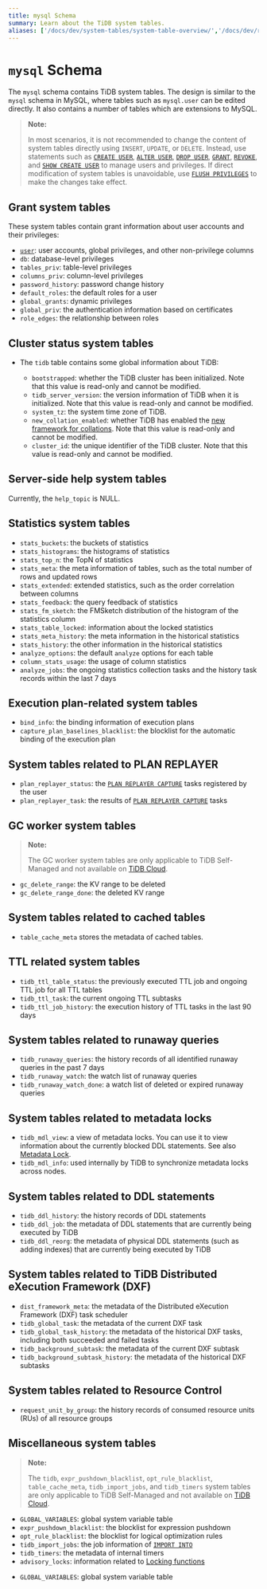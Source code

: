 ```yaml
---
title: mysql Schema
summary: Learn about the TiDB system tables.
aliases: ['/docs/dev/system-tables/system-table-overview/','/docs/dev/reference/system-databases/mysql/','/tidb/dev/system-table-overview/']
---
```


# `mysql` Schema

The `mysql` schema contains TiDB system tables. The design is similar to the `mysql` schema in MySQL, where tables such as `mysql.user` can be edited directly. It also contains a number of tables which are extensions to MySQL.

> **Note:**
>
> In most scenarios, it is not recommended to change the content of system tables directly using `INSERT`, `UPDATE`, or `DELETE`. Instead, use statements such as [`CREATE USER`](/sql-statements/sql-statement-create-user.md), [`ALTER USER`](/sql-statements/sql-statement-alter-user.md), [`DROP USER`](/sql-statements/sql-statement-drop-user.md), [`GRANT`](/sql-statements/sql-statement-grant-privileges.md), [`REVOKE`](/sql-statements/sql-statement-revoke-privileges.md), and [`SHOW CREATE USER`](/sql-statements/sql-statement-show-create-user.md) to manage users and privileges. If direct modification of system tables is unavoidable, use [`FLUSH PRIVILEGES`](/sql-statements/sql-statement-flush-privileges.md) to make the changes take effect.

## Grant system tables

These system tables contain grant information about user accounts and their privileges:

- [`user`](/mysql-schema/mysql-schema-user.md): user accounts, global privileges, and other non-privilege columns
- `db`: database-level privileges
- `tables_priv`: table-level privileges
- `columns_priv`: column-level privileges
- `password_history`: password change history
- `default_roles`: the default roles for a user
- `global_grants`: dynamic privileges
- `global_priv`: the authentication information based on certificates
- `role_edges`: the relationship between roles

## Cluster status system tables

* The `tidb` table contains some global information about TiDB:

    * `bootstrapped`: whether the TiDB cluster has been initialized. Note that this value is read-only and cannot be modified.
    * `tidb_server_version`: the version information of TiDB when it is initialized. Note that this value is read-only and cannot be modified.
    * `system_tz`: the system time zone of TiDB.
    * `new_collation_enabled`: whether TiDB has enabled the [new framework for collations](/character-set-and-collation.md#new-framework-for-collations). Note that this value is read-only and cannot be modified.
    * `cluster_id`: the unique identifier of the TiDB cluster. Note that this value is read-only and cannot be modified.

## Server-side help system tables

Currently, the `help_topic` is NULL.

## Statistics system tables

- `stats_buckets`: the buckets of statistics
- `stats_histograms`: the histograms of statistics
- `stats_top_n`: the TopN of statistics
- `stats_meta`: the meta information of tables, such as the total number of rows and updated rows
- `stats_extended`: extended statistics, such as the order correlation between columns
- `stats_feedback`: the query feedback of statistics
- `stats_fm_sketch`: the FMSketch distribution of the histogram of the statistics column
- `stats_table_locked`: information about the locked statistics
- `stats_meta_history`: the meta information in the historical statistics
- `stats_history`: the other information in the historical statistics
- `analyze_options`: the default `analyze` options for each table
- `column_stats_usage`: the usage of column statistics
- `analyze_jobs`: the ongoing statistics collection tasks and the history task records within the last 7 days

## Execution plan-related system tables

- `bind_info`: the binding information of execution plans
- `capture_plan_baselines_blacklist`: the blocklist for the automatic binding of the execution plan

## System tables related to PLAN REPLAYER

- `plan_replayer_status`: the [`PLAN REPLAYER CAPTURE`](https://docs.pingcap.com/tidb/stable/sql-plan-replayer#use-plan-replayer-capture) tasks registered by the user
- `plan_replayer_task`: the results of [`PLAN REPLAYER CAPTURE`](https://docs.pingcap.com/tidb/stable/sql-plan-replayer#use-plan-replayer-capture) tasks

## GC worker system tables

> **Note:**
>
> The GC worker system tables are only applicable to TiDB Self-Managed and not available on [TiDB Cloud](https://docs.pingcap.com/tidbcloud/).

- `gc_delete_range`: the KV range to be deleted
- `gc_delete_range_done`: the deleted KV range

## System tables related to cached tables

- `table_cache_meta` stores the metadata of cached tables.

## TTL related system tables

* `tidb_ttl_table_status`: the previously executed TTL job and ongoing TTL job for all TTL tables
* `tidb_ttl_task`: the current ongoing TTL subtasks
* `tidb_ttl_job_history`: the execution history of TTL tasks in the last 90 days

## System tables related to runaway queries

* `tidb_runaway_queries`: the history records of all identified runaway queries in the past 7 days
* `tidb_runaway_watch`: the watch list of runaway queries
* `tidb_runaway_watch_done`: a watch list of deleted or expired runaway queries

## System tables related to metadata locks

* `tidb_mdl_view`: a view of metadata locks. You can use it to view information about the currently blocked DDL statements. See also [Metadata Lock](/metadata-lock.md).
* `tidb_mdl_info`: used internally by TiDB to synchronize metadata locks across nodes.

## System tables related to DDL statements

* `tidb_ddl_history`: the history records of DDL statements
* `tidb_ddl_job`: the metadata of DDL statements that are currently being executed by TiDB
* `tidb_ddl_reorg`: the metadata of physical DDL statements (such as adding indexes) that are currently being executed by TiDB

## System tables related to TiDB Distributed eXecution Framework (DXF)

* `dist_framework_meta`: the metadata of the Distributed eXecution Framework (DXF) task scheduler
* `tidb_global_task`: the metadata of the current DXF task
* `tidb_global_task_history`: the metadata of the historical DXF tasks, including both succeeded and failed tasks
* `tidb_background_subtask`: the metadata of the current DXF subtask
* `tidb_background_subtask_history`: the metadata of the historical DXF subtasks

## System tables related to Resource Control

* `request_unit_by_group`: the history records of consumed resource units (RUs) of all resource groups

## Miscellaneous system tables

<CustomContent platform="tidb">

> **Note:**
>
> The `tidb`, `expr_pushdown_blacklist`, `opt_rule_blacklist`, `table_cache_meta`, `tidb_import_jobs`, and `tidb_timers` system tables are only applicable to TiDB Self-Managed and not available on [TiDB Cloud](https://docs.pingcap.com/tidbcloud/).

- `GLOBAL_VARIABLES`: global system variable table
- `expr_pushdown_blacklist`: the blocklist for expression pushdown
- `opt_rule_blacklist`: the blocklist for logical optimization rules
- `tidb_import_jobs`: the job information of [`IMPORT INTO`](/sql-statements/sql-statement-import-into.md)
- `tidb_timers`: the metadata of internal timers
- `advisory_locks`: information related to [Locking functions](/functions-and-operators/locking-functions.md)

</CustomContent>

<CustomContent platform="tidb-cloud">

- `GLOBAL_VARIABLES`: global system variable table

</CustomContent>
